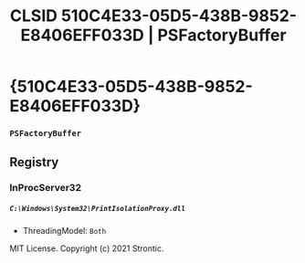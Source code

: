 ﻿---
title: "CLSID 510C4E33-05D5-438B-9852-E8406EFF033D | PSFactoryBuffer"
excerpt: What is COM-Object CLSID 510C4E33-05D5-438B-9852-E8406EFF033D?
---

# {510C4E33-05D5-438B-9852-E8406EFF033D}

### `PSFactoryBuffer`

## Registry


### InProcServer32

##### `C:\Windows\System32\PrintIsolationProxy.dll`
* ThreadingModel: `Both`

MIT License. Copyright (c) 2021 Strontic.


